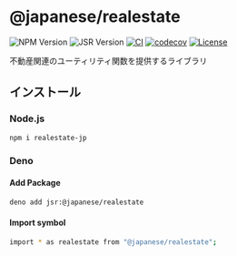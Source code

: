 # @japanese/realestate

![NPM Version](https://img.shields.io/npm/v/realestate-jp?logo=npm)
![JSR Version](https://img.shields.io/jsr/v/%40japanese/realestate?logo=jsr)
[![CI](https://github.com/ryohidaka/realestate-jp/actions/workflows/ci.yml/badge.svg)](https://github.com/ryohidaka/realestate-jp/actions/workflows/ci.yml)
[![codecov](https://codecov.io/gh/ryohidaka/realestate-jp/graph/badge.svg?token=2huHweDOwW)](https://codecov.io/gh/ryohidaka/realestate-jp)
[![License](https://img.shields.io/badge/license-MIT-blue.svg)](https://opensource.org/licenses/MIT)

不動産関連のユーティリティ関数を提供するライブラリ

## インストール

### Node.js

```sh
npm i realestate-jp
```

### Deno

#### Add Package

```sh
deno add jsr:@japanese/realestate
```

#### Import symbol

```sh
import * as realestate from "@japanese/realestate";
```
